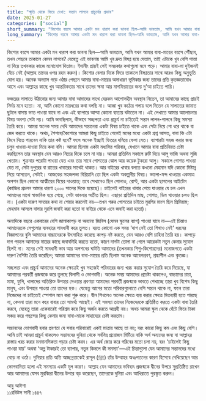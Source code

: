 ```yaml
---
title: "স্মৃতি থেকে ফিরে দেখা: সন্তান লালনে প্রাচুর্যের প্রভাব"
date: 2025-01-27
categories: ["social"]
short_summary: "কিশোর বয়সে আমার একটা মন খারাপ করা ভাবনা ছিল—আমি ভাবতাম, আমি যখন আমার বাবা-মায়ের বয়সে পৌঁছাব, তখন পেছনে তাকালে কেমন লাগবে?"
long_summary: "কিশোর বয়সে আমার একটা মন খারাপ করা ভাবনা ছিল—আমি ভাবতাম, আমি যখন আমার বাবা-মায়ের বয়সে পৌঁছাব, তখন পেছনে তাকালে কেমন লাগবে? যেহেতু এই ভাবনায় আমি খুব দ্রুত বিষণ্ণ হয়ে যেতাম, তাই এটাকে খুব বেশি পাত্তা না দিয়ে তখনকার কাজে মনোযোগ দিতাম।"
---
```


কিশোর বয়সে আমার একটা মন খারাপ করা ভাবনা ছিল—আমি ভাবতাম, আমি যখন আমার বাবা-মায়ের বয়সে পৌঁছাব, তখন পেছনে তাকালে কেমন লাগবে? যেহেতু এই ভাবনায় আমি খুব দ্রুত বিষণ্ণ হয়ে যেতাম, তাই এটাকে খুব বেশি পাত্তা না দিয়ে তখনকার কাজে মনোযোগ দিতাম। ইদানীং প্রায়ই সেই সময়কার কথাগুলো মনে পড়ে। আমার বাবা-মা দুইজনই বেঁচে নেই (আল্লাহ তাদের ওপর রহম করুন)। কিশোর বেলার দিকে ফিরে তাকালে বিষণ্ণতার সাথে আরও কিছু অনুভূতি যোগ হয়। অনেক অভ্যাস গড়ে ওঠার পেছনে আমার বাবা-মায়ের অসাধারণ ভূমিকার জন্য তাদের প্রতি কৃতজ্ঞতাবোধ আসে এবং আল্লাহর কাছে খুব আন্তরিকতার সাথে তাদের ক্ষমা আর মাগফিরাতের জন্য দু'আ চাইতে পারি।

ফজরের সালাতে উঠানোর জন্য আমার বাবা আমাদের সাথে যেরকম আপোসহীন অবস্থান নিতেন, তা আমাদের কাছে প্রায়ই নির্দয় মনে হতো। না, আমি কোনো মারধরের কথা বলছি না। আব্বা খুব কঠোর গলায় বলে দিতেন যে সালাতের জামাত ছুটলে বাসায় ভাত পাওয়া যাবে না এবং এই ব্যাপারে আম্মা কোনো ব্যত্যয় ঘটাতেন না। এই লেখাতে আমার আলোচনার বিষয় অবশ্য সেটা নয়। আমি ভাবছিলাম, কীভাবে সচ্ছলতা এবং প্রাচুর্য না চাইতেই সন্তান লালন-পালনে কিছু সমস্যা তৈরি করে। আমরা অনেক সময় দেখি আমাদের সন্তানেরা একটা বিষয় চাইতে থাকে এবং সেটা নিয়ে গো ধরে থাকে বা জেদ করতে থাকে। অথচ, শৈশবে/কৈশোরে আমরা কিছু চাইতে গেলেই মনের মধ্যে একটা প্রশ্ন আসত, বাবা কি এটা কিনে দিতে পারবেন নাকি তার কষ্ট হবে? ফলে অনেক ইচ্ছাই ভিতরে দমিয়ে ফেলা যেত। ব্যাপারটা সহজ করার জন্য চলুন খাওয়া-দাওয়া নিয়ে কথা বলি।
আমরা ছিলাম একটা মধ্যবিত্ত পরিবার, যেখানে আমার বাবা প্রতিনিয়ত চেষ্টা করছিলেন তার অবস্থান যেন আরও নিচের দিকে চলে না যায়। আমরা প্রতিদিন সকালে রুটি দিয়ে আলু ভাজি অথবা সুজি খেতাম। শুক্রবার পরোটা পাওয়া যেত এবং তার সাথে গোশতের ঝোল আর কয়েক টুকরো আলু। সকালে গোশত পাওয়া যেত না, সেটা দুপুরের বা রাতের খাবারের সাথেই থাকত। আর বাইরের খাবার বলতে কখনো মেহমান যদি কোনো মিষ্টান্ন নিয়ে আসতেন, সেটাই। আজকের সহজলভ্য বিরিয়ানি তো ছিল একটা অকল্পনীয় বিষয়। ভালো-মন্দ খাওয়ার একমাত্র অপশন ছিল কোনো আত্মীয়ের বিয়ের দাওয়াত; তবে সেখানেও ছিল পোলাও, রোস্ট, আর একটা ছাগলের আইটেম (কাচ্চির প্রচলন আমার ধারণা ২০০০ সালের দিকে হয়েছে)। চাইলেই বাইরের খাবার পেয়ে যাওয়ার যে চল এখন আমাদের মাঝে স্বাভাবিক হয়ে গেছে, সেটা ভাবনার অতীত ছিল। এছাড়া প্রতিদিন মাছ, গোশত, ডিম খাওয়ার চলও ছিল না। (একটা দারুণ সময়ের কথা না শেয়ার করলেই নয়—তখন গরুর গোশতের চাইতে মুরগির মাংস ছিল প্রিমিয়াম; মেহমান আসলে বাসার মুরগি জবাই করা হতো বা বাইরে থেকে এনে জবাই করা হতো)।

অন্যদিকে বছরে একবারের বেশি জামাকাপড় বা অন্যান্য জিনিস (যেমন স্কুলের ব্যাগ) পাওয়া যাবে না—এই চিন্তাও আমাদেরকে সেগুলোর ব্যবহারে সাবধানী করে তুলত। হয়ত কোনো এক সময় 'দাগ নেই তো শিখাও নেই' ধরনের বিজ্ঞাপনের বুলি আমাদের বাচ্চাদেরকে উৎসাহিত করেছে কাপড় নষ্ট করতে, যেন আরও বেশি চাহিদা তৈরি হয়। কাপড়ে দাগ পড়লে আমাদের মায়ের কাছে জবাবদিহি করতে হতো, কারণ দাগটা তোলা না গেলে আরেকটা নতুন কেনার সুযোগ ছিলই না। মনের সেই সাবধানী ভাব আর অপশনের ঘাটতি আমাদের (তখনকার শিশু-কিশোরদের) মনোজগতে একটা দারুণ বৈশিষ্ট্য তৈরি করেছিল; আমরা আমাদের বাবা-মায়ের প্রতি ছিলাম অনেক আবেগপ্রবণ, শ্রদ্ধাশীল এবং কৃতজ্ঞ।

সচ্ছলতা এবং প্রাচুর্য আমাদের অনেক ক্ষেত্রেই খুব সহজেই পরিবারের জন্য খরচ করার সুযোগ তৈরি করে দিয়েছে, যা আমাদের পরবর্তী প্রজন্মকে করে তুলছে বিলাসী ও ভোগবাদী। অনেক সময় আমাদের প্রচেষ্টা থাকলেও, বাচ্চাদের চাচা, মামা, ফুপি, খালাদের অতিরিক্ত উপহার দেওয়ার প্রবণতা আমাদের পরবর্তী প্রজন্মকে ভাবতে শেখাচ্ছে তারা খুব বিশেষ কিছু মানুষ, এবং উপহার পাওয়া তো তাদের হক। যেহেতু আগের মতো পরিবারগুলোতে বেশি সন্তান থাকে না, ফলে তারা নিজেদের না চাইতেই স্পেশাল মনে করা শুরু করে। দ্বীন শিখলেও অনেক ক্ষেত্রে ব্যয় করার ক্ষেত্রে মিতব্যয়ী হতে পারছে না, কেননা তারা মনে করে বাবার তো সামর্থ্য আছেই। এই সমস্যা তাদের নিজেদেরকে প্রতিষ্ঠিত করতে একটা বাধা তৈরি করবে, যেহেতু তারা একেবারেই পরিশ্রম করে কিছু অর্জন করতে আগ্রহী নয়। অথচ আমরা স্কুল থেকে হেঁটে ফিরে টাকা সঞ্চয় করে পছন্দের কিছু কেনার জন্য বাবা-মাকে সাহায্যের চেষ্টা করতাম।

সন্তানদের ভোগবাদী হবার প্রবণতা যে সবার পরিবারেই একই মাত্রায় আছে তা নয়; বরং কারো কিছু কম এবং কিছু বেশি। আমি চাই আমরা প্রাচুর্য থাকলেও সন্তানদের দুনিয়া থেকে সর্বনিম্ন প্রয়োজন মিটিয়ে বাকি অর্থ অন্যদের জন্য বা আল্লাহর রাস্তায় খরচ করার মনমানসিকতা গড়ার চেষ্টা করব। এর অর্থ জোর করে গরিবের মতো চলা নয়, বরং 'চাইলেই কিছু পাওয়া যায়' অথবা 'অল্প টাকারই তো ব্যাপার, নতুন কিনলে কী সমস্যা'—এই চিন্তাগুলো যেন আমাদের সন্তানদের মধ্যে বেড়ে না ওঠে। দুনিয়ার প্রতি অতি আচ্ছন্নতাকেই রাসূল (ﷺ) তাঁর উম্মাহর অধঃপতনের কারণ হিসেবে দেখিয়েছেন আর ভোগবাদিতা হলো এই সমস্যার একটি মূল কারণ। আল্লাহ যেন আমাদের ভবিষ্যৎ প্রজন্মকে দ্বীনের উপরে সুপ্রতিষ্ঠিত রাখেন আর আমাদের যেসব মুরব্বিরা দ্বীনের উপরে বড় করেছেন, তাদেরকে দুনিয়া এবং আখিরাতে পুরস্কৃত করুন।

আবু আঈশা  
১১রবিউস সানী  ১৪৪৭

